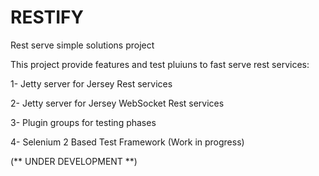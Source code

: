 # RESTIFY
Rest serve simple solutions project

This project provide features and test pluiuns to fast serve rest services:

1- Jetty server for Jersey Rest services

2- Jetty server for Jersey WebSocket Rest services

3- Plugin groups for testing phases

4- Selenium 2 Based Test Framework (Work in progress)


(** UNDER DEVELOPMENT **)
